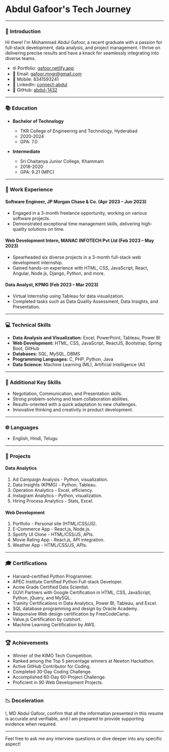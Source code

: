 # Abdul Gafoor's Tech Journey

---

### 👋 Introduction

Hi there! I'm Mohammad Abdul Gafoor, a recent graduate with a passion for full-stack development, data analysis, and project management. I thrive on delivering precise results and have a knack for seamlessly integrating into diverse teams.

- 🌐 Portfolio: [gafoor.netlify.app](https://gafoor.netlify.app/)
- 📧 Email: gafoor.mngr@gmail.com
- 📱 Mobile: 8341593241
- 🔗 LinkedIn: [connect-abdul](https://www.linkedin.com/in/connect-abdul/)
- 📂 GitHub: [abdul-1432](https://github.com/abdul-1432)

---

### 📚 Education

- **Bachelor of Technology**
  - TKR College of Engineering and Technology, Hyderabad
  - 2020-2024
  - GPA: 7.0

- **Intermediate**
  - Sri Chaitanya Junior College, Khammam
  - 2018-2020
  - GPA: 9.21 (MPC)

---

### 💼 Work Experience

#### Software Engineer, JP Morgan Chase & Co. (Apr 2023 – Jun 2023)

- Engaged in a 3-month freelance opportunity, working on various software projects.
- Demonstrated exceptional time management skills, delivering high-quality solutions on time.

#### Web Development Intern, MANAC INFOTECH Pvt Ltd (Feb 2023 – May 2023)

- Spearheaded six diverse projects in a 3-month full-stack web development internship.
- Gained hands-on experience with HTML, CSS, JavaScript, React, Angular, Node.js, Django, Python, and more.

#### Data Analyst, KPMG (Feb 2023 – Mar 2023)

- Virtual Internship using Tableau for data visualization.
- Completed tasks such as Data Quality Assessment, Data Insights, and Presentation.

---

### 💻 Technical Skills

- **Data Analysis and Visualization:** Excel, PowerPoint, Tableau, Power BI
- **Web Development:** HTML, CSS, JavaScript, ReactJS, Bootstrap, Spring Boot, GitHub
- **Databases:** SQL, MySQL, DBMS
- **Programming Languages:** C, PHP, Python, Java
- **Data Science:** Machine Learning (ML), Artificial Intelligence (AI)

---

### 🚀 Additional Key Skills

- Negotiation, Communication, and Presentation skills.
- Strong problem-solving and team collaboration abilities.
- Results-oriented with a quick adaptation to new challenges.
- Innovative thinking and creativity in product development.

---

### 🌐 Languages

- English, Hindi, Telugu

---

### 🚀 Projects

#### Data Analytics

1. Ad Campaign Analysis - Python, visualization.
2. Data Insights (KPMG) - Python, Tableau.
3. Operation Analytics - Excel, efficiency.
4. Instagram Analytics - Python, visualization.
5. Hiring Process Analytics - Stats, Excel.

#### Web Development

1. Portfolio - Personal site (HTML/CSS/JS).
2. E-Commerce App - React.js, Node.js.
3. Spotify UI Clone - HTML/CSS/JS, APIs.
4. Movie Rating App - React.js, API integration.
5. Weather App - HTML/CSS/JS, APIs.

---

### 🎓 Certifications

- Harvard-certified Python Programmer.
- APEC Institute Certified Python Full-stack Developer.
- Acme Grade Certified Data Scientist.
- GUVI Partners with Google Certification in HTML, CSS, JavaScript, Python, jQuery, and MySQL.
- Trainity Certifications in Data Analytics, Power BI, Tableau, and Excel.
- SQL database programming and design by Oracle Academy.
- Responsive Web design certification by FreeCodeCamp.
- Value.js Certification by cutshort.
- Machine Learning Certification by AWS.

---

### 🏆 Achievements

- Winner of the KIMO Tech Competition.
- Ranked among the Top 5 percentage winners at Newton Hackathon.
- Active GitHub Contributor for Coding.
- Completed 30-Day Coding Challenge.
- Accomplished 60-Day 60-Project Challenge.
- Proficient in 90 Web Development Projects.

---

### 📉 Deceleration

I, MD Abdul Gafoor, confirm that all the information presented in this resume is accurate and verifiable, and I am prepared to provide supporting evidence when required.

---

Feel free to ask me any interview questions or dive deeper into any specific aspect!
